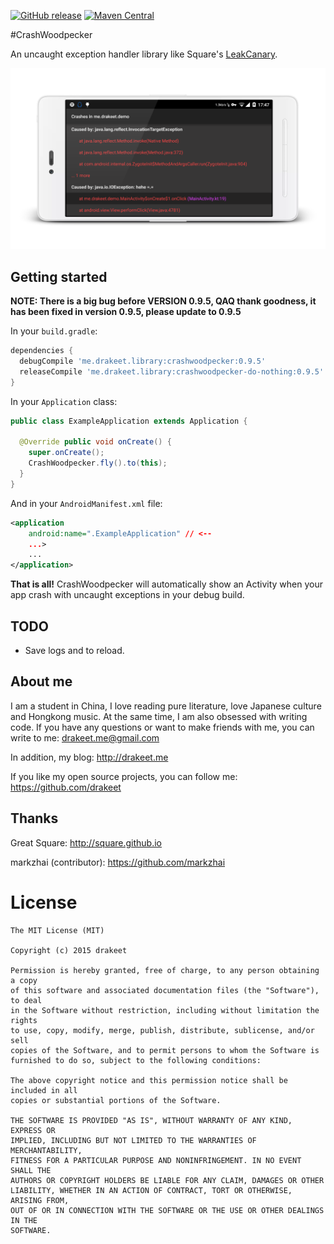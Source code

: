 [![GitHub release](https://img.shields.io/badge/sample%20apk-0.9.5-brightgreen.svg?style=flat)](https://github.com/drakeet/CrashWoodpecker/releases/download/0.9.5/LittleWood.apk) [![Maven Central](https://maven-badges.herokuapp.com/maven-central/me.drakeet.library/crashwoodpecker/badge.svg?style=flat)](https://maven-badges.herokuapp.com/maven-central/me.drakeet.library/crashwoodpecker)

#CrashWoodpecker

An uncaught exception handler library like Square's [LeakCanary](https://github.com/square/leakcanary).

![screenshot.png](art/s2.png)

## Getting started

**NOTE: There is a big bug before VERSION 0.9.5, QAQ thank goodness, it has been fixed in version 0.9.5, please update to 0.9.5**

In your `build.gradle`:

```gradle
dependencies {
  debugCompile 'me.drakeet.library:crashwoodpecker:0.9.5'
  releaseCompile 'me.drakeet.library:crashwoodpecker-do-nothing:0.9.5'
}
```

In your `Application` class:

```java
public class ExampleApplication extends Application {

  @Override public void onCreate() {
    super.onCreate();
    CrashWoodpecker.fly().to(this);
  }
}
```

And in your `AndroidManifest.xml` file:

```xml
<application
    android:name=".ExampleApplication" // <-- 
    ...>
    ...
</application>
```

**That is all!** CrashWoodpecker will automatically show an Activity when your app crash with uncaught exceptions in your debug build.

## TODO

* Save logs and to reload.

## About me

I am a student in China, I love reading pure literature, love Japanese culture and Hongkong music. At the same time, I am also obsessed with writing code. If you have any questions or want to make friends with me, you can write to me: drakeet.me@gmail.com

In addition, my blog: http://drakeet.me

If you like my open source projects, you can follow me: https://github.com/drakeet

## Thanks

Great Square: http://square.github.io

markzhai (contributor): https://github.com/markzhai

License
============

    The MIT License (MIT)

    Copyright (c) 2015 drakeet

    Permission is hereby granted, free of charge, to any person obtaining a copy
    of this software and associated documentation files (the "Software"), to deal
    in the Software without restriction, including without limitation the rights
    to use, copy, modify, merge, publish, distribute, sublicense, and/or sell
    copies of the Software, and to permit persons to whom the Software is
    furnished to do so, subject to the following conditions:

    The above copyright notice and this permission notice shall be included in all
    copies or substantial portions of the Software.

    THE SOFTWARE IS PROVIDED "AS IS", WITHOUT WARRANTY OF ANY KIND, EXPRESS OR
    IMPLIED, INCLUDING BUT NOT LIMITED TO THE WARRANTIES OF MERCHANTABILITY,
    FITNESS FOR A PARTICULAR PURPOSE AND NONINFRINGEMENT. IN NO EVENT SHALL THE
    AUTHORS OR COPYRIGHT HOLDERS BE LIABLE FOR ANY CLAIM, DAMAGES OR OTHER
    LIABILITY, WHETHER IN AN ACTION OF CONTRACT, TORT OR OTHERWISE, ARISING FROM,
    OUT OF OR IN CONNECTION WITH THE SOFTWARE OR THE USE OR OTHER DEALINGS IN THE
    SOFTWARE.
